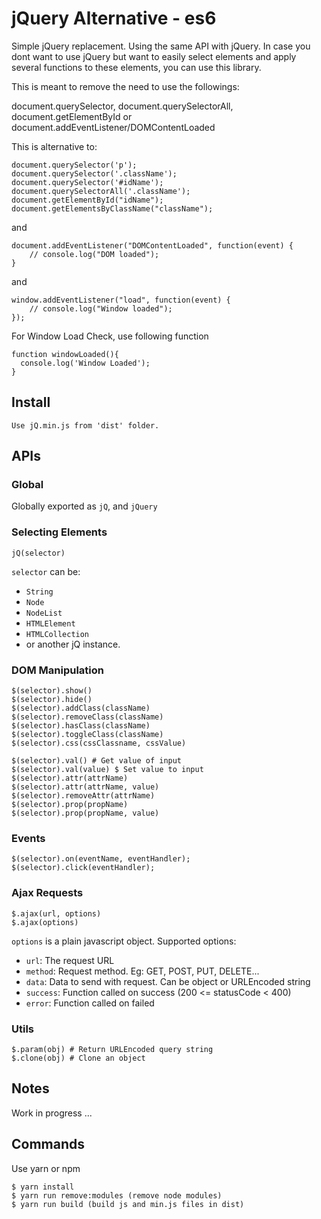 jQuery Alternative - es6
========================
Simple jQuery replacement. Using the same API with jQuery. In case you dont want to use jQuery but want to easily select elements and apply several functions to these elements, you can use this library.

This is meant to remove the need to use the followings: 

document.querySelector, document.querySelectorAll, document.getElementById or document.addEventListener/DOMContentLoaded

This is alternative to:

```
document.querySelector('p');
document.querySelector('.className');
document.querySelector('#idName');
document.querySelectorAll('.className');
document.getElementById("idName");
document.getElementsByClassName("className");
```
and 
```
document.addEventListener("DOMContentLoaded", function(event) {
    // console.log("DOM loaded");
}
```
and
```
window.addEventListener("load", function(event) {
    // console.log("Window loaded");
});
```
For Window Load Check, use following function
```
function windowLoaded(){
  console.log('Window Loaded');
}
```
## Install
```
Use jQ.min.js from 'dist' folder.
```

## APIs

### Global
Globally exported as `jQ`, and `jQuery`

### Selecting Elements
```
jQ(selector)
```
`selector` can be:
+ `String`
+ `Node`
+ `NodeList`
+ `HTMLElement`
+ `HTMLCollection`
+ or another jQ instance.

### DOM Manipulation
```
$(selector).show()
$(selector).hide()
$(selector).addClass(className)
$(selector).removeClass(className)
$(selector).hasClass(className)
$(selector).toggleClass(className)
$(selector).css(cssClassname, cssValue)

$(selector).val() # Get value of input
$(selector).val(value) $ Set value to input
$(selector).attr(attrName)
$(selector).attr(attrName, value)
$(selector).removeAttr(attrName)
$(selector).prop(propName)
$(selector).prop(propName, value)
```

### Events
```
$(selector).on(eventName, eventHandler);
$(selector).click(eventHandler);
```

### Ajax Requests
```
$.ajax(url, options)
$.ajax(options)
```

`options` is a plain javascript object. Supported options:
+ `url`: The request URL
+ `method`: Request method. Eg: GET, POST, PUT, DELETE...
+ `data`: Data to send with request. Can be object or URLEncoded string
+ `success`: Function called on success (200 <= statusCode < 400)
+ `error`: Function called on failed

### Utils
```
$.param(obj) # Return URLEncoded query string
$.clone(obj) # Clone an object
```
## Notes

Work in progress ... 

## Commands

Use yarn or npm
```
$ yarn install
$ yarn run remove:modules (remove node modules)
$ yarn run build (build js and min.js files in dist)
```